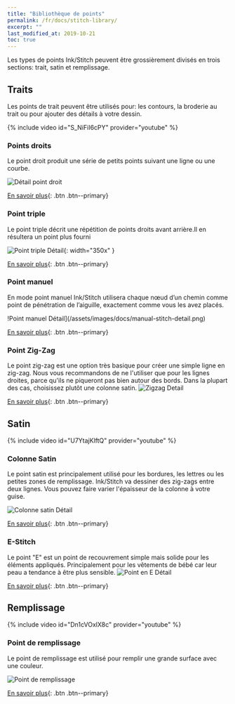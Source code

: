 ```yaml
---
title: "Bibliothèque de points"
permalink: /fr/docs/stitch-library/
excerpt: ""
last_modified_at: 2019-10-21
toc: true
---
```

Les types de points Ink/Stitch peuvent être grossièrement divisés en trois sections: trait, satin et remplissage.

## Traits

Les points de trait peuvent être utilisés pour: les contours, la broderie au trait ou pour ajouter des détails à votre dessin.

{% include video id="S_NiFiI6cPY" provider="youtube" %}

### Points droits
Le point droit produit une série de petits points suivant une ligne ou une courbe.

![Détail point droit](/assets/images/docs/running-stitch-detail.jpg)

[En savoir plus](/fr/docs/stitches/running-stitch/){: .btn .btn--primary}

### Point triple
Le point triple décrit une répétition de points droits avant arrière.Il en résultera un point plus fourni 

![Point triple Détail](/assets/images/docs/bean-stitch-detail.jpg){: width="350x" }

[En savoir plus](/fr/docs/stitches/bean-stitch/){: .btn .btn--primary}

### Point manuel
En mode point manuel Ink/Stitch utilisera chaque nœud d’un chemin comme point de pénétration de l’aiguille, exactement comme vous les avez placés. 

!Point manuel Détail](/assets/images/docs/manual-stitch-detail.png)

[En savoir plus](/fr/docs/stitches/manual-stitch/){: .btn .btn--primary}

### Point Zig-Zag
Le point zig-zag est une option très basique pour créer une simple ligne en zig-zag. Nous vous recommandons de ne l'utiliser que pour les lignes droites, parce qu'ils ne piqueront pas bien autour des bords. Dans la plupart des cas, choisissez plutôt une colonne satin.
![Zigzag Detail](/assets/images/docs/zigzag-stitch-detail.png)

[En savoir plus](/fr/docs/stitches/zigzag-stitch/){: .btn .btn--primary}


## Satin

{% include video id="U7YtajKlftQ" provider="youtube" %}

### Colonne Satin
Le point satin est principalement utilisé pour les bordures, les lettres ou les petites zones de remplissage.
Ink/Stitch va dessiner des zig-zags entre deux lignes. Vous pouvez faire varier l'épaisseur de la colonne à votre guise.

![Colonne satin Détail](/assets/images/docs/satin-column-detail.png)

[En savoir plus](/fr/docs/stitches/satin-column/){: .btn .btn--primary}

### E-Stitch
Le point "E" est un point de recouvrement simple mais solide pour les éléments appliqués. Principalement pour les vêtements de bébé car leur peau a tendance à être plus sensible.
![Point en E Détail](/assets/images/docs/e-stitch-detail.jpg)

[En savoir plus](/fr/docs/stitches/e-stitch/){: .btn .btn--primary}


## Remplissage

{% include video id="Dn1cVOxlX8c" provider="youtube" %}

### Point de remplissage
Le point de remplissage est utilisé pour remplir une grande surface avec une couleur.

![Point de remplissage](/assets/images/docs/fill-stitch-realistic.png)

[En savoir plus](/fr/docs/stitches/fill-stitch/){: .btn .btn--primary}
